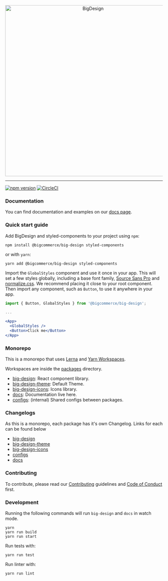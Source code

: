 <div align="center">
  <a href="https://design.bigcommerce.com/components">
    <img alt="BigDesign" src="https://bigcommerce.github.io/big-design/public/logo-with-text.svg" width="546">
  </a>
</div>

---

[![npm version](https://img.shields.io/npm/v/@bigcommerce/big-design.svg?style=flat)](https://www.npmjs.com/package/@bigcommerce/big-design) [![CircleCI](https://circleci.com/gh/bigcommerce/big-design.svg?style=shield)](https://circleci.com/gh/bigcommerce/big-design)

### Documentation

You can find documentation and examples on our [docs page](https://bigcommerce.github.io/big-design).

### Quick start guide

Add BigDesign and styled-components to your project using `npm`:

```
npm install @bigcommerce/big-design styled-components
```

or with `yarn`:

```
yarn add @bigcommerce/big-design styled-components
```

Import the `GlobalStyles` component and use it once in your app. This will set a few styles globally,
including a base font family, [Source Sans Pro](https://fonts.google.com/specimen/Source+Sans+Pro) and [normalize.css](https://github.com/necolas/normalize.css/). We recommend placing it close to your root component.
Then import any component, such as `Button`, to use it anywhere in your app.

```jsx
import { Button, GlobalStyles } from '@bigcommerce/big-design';

...

<App>
  <GlobalStyles />
  <Button>Click me</Button>
</App>
```

### Monorepo

This is a monorepo that uses [Lerna](https://lernajs.io) and [Yarn Workspaces](https://yarnpkg.com/lang/en/docs/workspaces/).

Workspaces are inside the [packages](https://github.com/bigcommerce/big-design/blob/master/packages) directory.

- [big-design](https://github.com/bigcommerce/big-design/blob/master/packages/big-design): React component library.
- [big-design-theme](https://github.com/bigcommerce/big-design/blob/master/packages/big-design-theme): Default Theme.
- [big-design-icons](https://github.com/bigcommerce/big-design/blob/master/packages/big-design-icons): Icons library.
- [docs](https://github.com/bigcommerce/big-design/blob/master/packages/docs): Documentation live here.
- [configs](https://github.com/bigcommerce/big-design/blob/master/packages/configs): (internal) Shared configs between packages.

### Changelogs

As this is a monorepo, each package has it's own Changelog. Links for each can be found below

- [big-design](https://github.com/bigcommerce/big-design/blob/master/packages/big-design/CHANGELOG.md)
- [big-design-theme](https://github.com/bigcommerce/big-design/blob/master/packages/big-design-theme/CHANGELOG.md)
- [big-design-icons](https://github.com/bigcommerce/big-design/blob/master/packages/big-design-icons/CHANGELOG.md)
- [configs](https://github.com/bigcommerce/big-design/tree/master/packages/configs)
- [docs](https://github.com/bigcommerce/big-design/blob/master/packages/docs/CHANGELOG.md)

### Contributing

To contribute, please read our [Contributing](https://github.com/bigcommerce/big-design/blob/master/CONTRIBUTING.md) guidelines
and [Code of Conduct](https://github.com/bigcommerce/big-design/blob/master/CODE_OF_CONDUCT.md) first.

### Development

Running the following commands will run `big-design` and `docs` in watch mode.

```
yarn
yarn run build
yarn run start
```

Run tests with:

```
yarn run test
```

Run linter with:

```
yarn run lint
```
